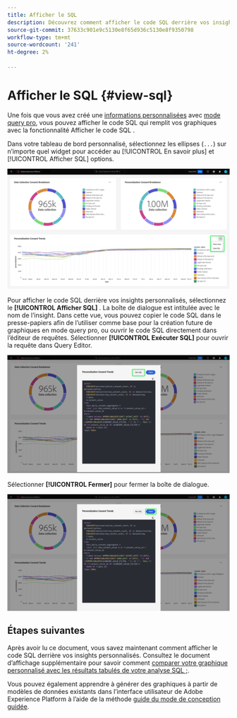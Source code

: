 ```yaml
---
title: Afficher le SQL
description: Découvrez comment afficher le code SQL derrière vos insights personnalisés.
source-git-commit: 37633c901e9c5130e8f65d936c5130e8f9350798
workflow-type: tm+mt
source-wordcount: '241'
ht-degree: 2%

---
```


# Afficher le SQL {#view-sql}

Une fois que vous avez créé une [informations personnalisées](./overview.md) avec [mode query pro](./query-pro-mode.md), vous pouvez afficher le code SQL qui remplit vos graphiques avec la fonctionnalité Afficher le code SQL .

Dans votre tableau de bord personnalisé, sélectionnez les ellipses (`...`) sur n’importe quel widget pour accéder au [!UICONTROL En savoir plus] et [!UICONTROL Afficher SQL] options.

![Un tableau de bord personnalisé avec le menu déroulant des ellipses d’un aperçu et les options Afficher plus et Afficher SQL mises en surbrillance.](../../images/customizable-insights/ellipses-dropdown.png)

Pour afficher le code SQL derrière vos insights personnalisés, sélectionnez le **[!UICONTROL Afficher SQL]** . La boîte de dialogue est intitulée avec le nom de l’insight. Dans cette vue, vous pouvez copier le code SQL dans le presse-papiers afin de l’utiliser comme base pour la création future de graphiques en mode query pro, ou ouvrir le code SQL directement dans l’éditeur de requêtes. Sélectionner **[!UICONTROL Exécuter SQL]** pour ouvrir la requête dans Query Editor.

![Une boîte de dialogue affichant le code SQL d’un insight avec les options SQL et Run SQL mises en surbrillance.](../../images/customizable-insights/view-sql.png)

Sélectionner **[!UICONTROL Fermer]** pour fermer la boîte de dialogue.

![Boîte de dialogue affichant le SQL d’une information avec l’option Fermer mise en surbrillance.](../../images/customizable-insights/close-sql-dialog.png)

## Étapes suivantes

Après avoir lu ce document, vous savez maintenant comment afficher le code SQL derrière vos insights personnalisés. Consultez le document d’affichage supplémentaire pour savoir comment [comparer votre graphique personnalisé avec les résultats tabulés de votre analyse SQL ;](./view-more.md).

Vous pouvez également apprendre à générer des graphiques à partir de modèles de données existants dans l’interface utilisateur de Adobe Experience Platform à l’aide de la méthode [guide du mode de conception guidée](../../user-defined-dashboards.md).
